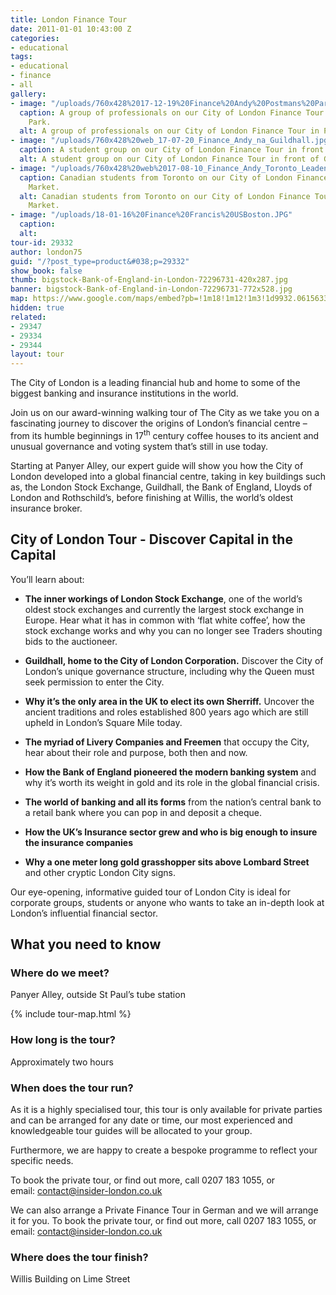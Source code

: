 ```yaml
---
title: London Finance Tour
date: 2011-01-01 10:43:00 Z
categories:
- educational
tags:
- educational
- finance
- all
gallery:
- image: "/uploads/760x428%2017-12-19%20Finance%20Andy%20Postmans%20Park.JPG"
  caption: A group of professionals on our City of London Finance Tour in Postman's
    Park.
  alt: A group of professionals on our City of London Finance Tour in Postman's Park.
- image: "/uploads/760x428%20web_17-07-20_Finance_Andy_na_Guildhall.jpg"
  caption: A student group on our City of London Finance Tour in front of Guildhall.
  alt: A student group on our City of London Finance Tour in front of Guildhall.
- image: "/uploads/760x428%20web%2017-08-10_Finance_Andy_Toronto_Leadenhall.jpg"
  caption: Canadian students from Toronto on our City of London Finance Tour in Leadenhall
    Market.
  alt: Canadian students from Toronto on our City of London Finance Tour in Leadenhall
    Market.
- image: "/uploads/18-01-16%20Finance%20Francis%20USBoston.JPG"
  caption: 
  alt: 
tour-id: 29332
author: london75
guid: "/?post_type=product&#038;p=29332"
show_book: false
thumb: bigstock-Bank-of-England-in-London-72296731-420x287.jpg
banner: bigstock-Bank-of-England-in-London-72296731-772x528.jpg
map: https://www.google.com/maps/embed?pb=!1m18!1m12!1m3!1d9932.061563355885!2d-0.09644565872492293!3d51.51293363219121!2m3!1f0!2f0!3f0!3m2!1i1024!2i768!4f13.1!3m3!1m2!1s0x487604ab2d4f4403%3A0xd86f22da5202b7ac!2sSt.+Paul's!5e0!3m2!1sen!2s!4v1431589314594
hidden: true
related:
- 29347
- 29334
- 29344
layout: tour
---
```


<p class="lede">The City of London is a leading financial hub and home to some of the biggest banking and insurance institutions in the world.</p>

Join us on our award-winning walking tour of The City as we take you on a fascinating journey to discover the origins of London’s financial centre &#8211; from its humble beginnings in 17<sup>th</sup> century coffee houses to its ancient and unusual governance and voting system that’s still in use today.

Starting at Panyer Alley, our expert guide will show you how the City of London developed into a global financial centre, taking in key buildings such as, the London Stock Exchange, Guildhall, the Bank of England, Lloyds of London and Rothschild’s, before finishing at Willis, the world’s oldest insurance broker.

## City of London Tour - Discover Capital in the Capital

You’ll learn about:

- **The inner workings of London Stock Exchange**, one of the world’s oldest stock exchanges and currently the largest stock exchange in Europe. Hear what it has in common with ‘flat white coffee’, how the stock exchange works and why you can no longer see Traders shouting bids to the auctioneer.

- **Guildhall, home to the City of London Corporation.** Discover the City of London’s unique governance structure, including why the Queen must seek permission to enter the City.

- **Why it’s the only area in the UK to elect its own Sherriff.** Uncover the ancient traditions and roles established 800 years ago which are still upheld in London’s Square Mile today.

- **The myriad of Livery Companies and Freemen** that occupy the City, hear about their role and purpose, both then and now.

- **How the Bank of England pioneered the modern banking system** and why it’s worth its weight in gold and its role in the global financial crisis.

- **The world of banking and all its forms** from the nation’s central bank to a retail bank where you can pop in and deposit a cheque.

- **How the UK’s Insurance sector grew and who is big enough to insure the insurance companies**

- **Why a one meter long gold grasshopper sits above Lombard Street** and other cryptic London City signs.

Our eye-opening, informative guided tour of London City is ideal for corporate groups, students or anyone who wants to take an in-depth look at London’s influential financial sector.

## What you need to know

### Where do we meet?

Panyer Alley, outside St Paul&#8217;s tube station

{% include tour-map.html %}

### How long is the tour?

Approximately two hours

### When does the tour run?

As it is a highly specialised tour, this tour is only available for private parties and can be arranged for any date or time, our most experienced and knowledgeable tour guides will be allocated to your group.

Furthermore, we are happy to create a bespoke programme to reflect your specific needs.

To book the private tour, or find out more, call 0207 183 1055, or email: <a href="mailto:contact@insider-london.co.uk">contact@insider-london.co.uk</a>

We can also arrange a Private Finance Tour in German and we will arrange it for you. To book the private tour, or find out more, call 0207 183 1055, or email: [contact@insider-london.co.uk](mailto:contact@insider-london.co.uk)

### Where does the tour finish?

Willis Building on Lime Street
